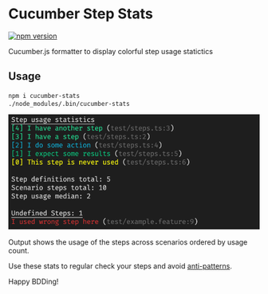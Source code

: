 # Cucumber Step Stats

[![npm version](https://badge.fury.io/js/cucumber-stats.svg)](https://badge.fury.io/js/cucumber-stats)

Cucumber.js formatter to display colorful step usage statictics

## Usage

```
npm i cucumber-stats
./node_modules/.bin/cucumber-stats
```

![](/img/stats.png)

Output shows the usage of the steps across scenarios ordered by usage count.

Use these stats to regular check your steps and avoid [anti-patterns](https://cucumber.io/docs/guides/anti-patterns/).

Happy BDDing!

